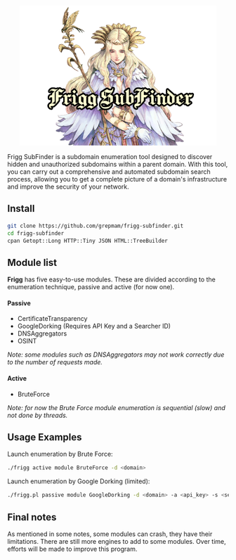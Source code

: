 <p align="center">
    <img width="450" src="/media/logo.png">
</p>

Frigg SubFinder is a subdomain enumeration tool designed to discover hidden and unauthorized subdomains within a parent domain. With this tool, you can carry out a comprehensive and automated subdomain search process, allowing you to get a complete picture of a domain's infrastructure and improve the security of your network.

## Install

```bash
git clone https://github.com/grepmam/frigg-subfinder.git
cd frigg-subfinder
cpan Getopt::Long HTTP::Tiny JSON HTML::TreeBuilder
```

## Module list

**Frigg** has five easy-to-use modules. These are divided according to the enumeration technique, passive and active (for now one).

#### Passive

* CertificateTransparency
* GoogleDorking (Requires API Key and a Searcher ID)
* DNSAggregators
* OSINT

*Note: some modules such as DNSAggregators may not work correctly due to the number of requests made.*

#### Active

* BruteForce

*Note: for now the Brute Force module enumeration is sequential (slow) and not done by threads.*

## Usage Examples

Launch enumeration by Brute Force: 

```bash
./frigg active module BruteForce -d <domain>
```

Launch enumeration by Google Dorking (limited):

```bash
./frigg.pl passive module GoogleDorking -d <domain> -a <api_key> -s <sengid>
```

## Final notes

As mentioned in some notes, some modules can crash, they have their limitations. There are still more engines to add to some modules. Over time, efforts will be made to improve this program.
